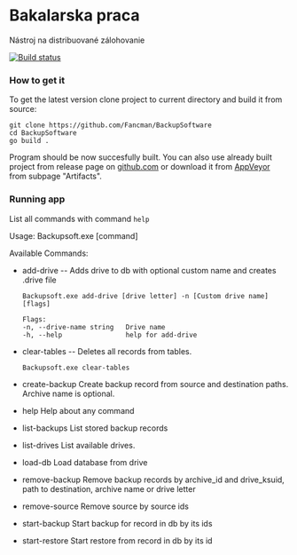# Bakalarska praca

Nástroj na distribuované zálohovanie

[![Build status](https://ci.appveyor.com/api/projects/status/github/Fancman/BackupSoftware?svg=TRUE)](https://ci.appveyor.com/project/Fancman/BackupSoftware)



### How to get it

To get the latest version clone project to current directory and build it from source:

```
git clone https://github.com/Fancman/BackupSoftware
cd BackupSoftware
go build .
```

Program should be now succesfully built. You can also use already built project from release page on [github.com](https://github.com/Fancman/BackupSoftware/releases) or download it from [AppVeyor](https://ci.appveyor.com/project/Fancman/backupsoftware) from subpage "Artifacts".



### Running app
List all commands with command  `help`


Usage:
  Backupsoft.exe [command] 

Available Commands:
  - add-drive -- Adds drive to db with optional custom name and creates .drive file
	```
	Backupsoft.exe add-drive [drive letter] -n [Custom drive name] [flags]

	Flags:
	-n, --drive-name string   Drive name
	-h, --help                help for add-drive
	```

  - clear-tables -- Deletes all records from tables.
  	```
	Backupsoft.exe clear-tables
	```
  - create-backup Create backup record from source and destination paths. Archive name is optional.
  - help          Help about any command
  - list-backups  List stored backup records
  - list-drives   List available drives.
  - load-db       Load database from drive
  - remove-backup Remove backup records by archive_id and drive_ksuid, path to destination, archive name or drive letter
  - remove-source Remove source by source ids
  - start-backup  Start backup for record in db by its ids
  - start-restore Start restore from record in db by its id